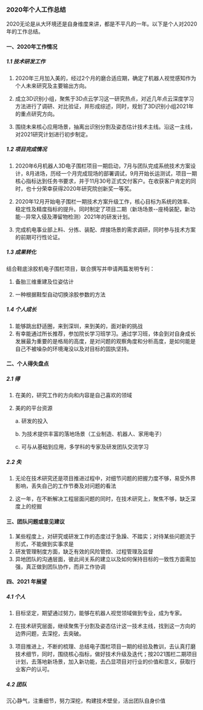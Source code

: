 ### 2020年个人工作总结



2020无论是从大环境还是自身维度来讲，都是不平凡的一年。以下是个人对2020年的工作总结。

#### 一、2020年工作情况

##### 	1.1 技术研发工作

1. 2020年三月加入美的，经过2个月的磨合适应期，确定了机器人视觉感知作为个人未来研究及主要输出方向。

2. 成立3D识别小组，聚焦于3D点云学习这一研究热点，对近几年点云深度学习方法进行了调研、对比验证，并形成综述，同时，规划了3D识别小组2021年的重点研究方向。

3. 围绕未来核心应用场景，抽离出识别分割及姿态估计技术主线。沿这一主线，对2021研究计划进行初步制定。

##### 1.2 项目完成情况

1. 2020年6月机器人3D电子围栏项目一期启动，7月与团队完成系统技术方案设计，8月进场，历经一个月完成现场的部署调试，9月开始长运测试，项目一期核心指标达到任务书要求，并于11月30号正式交付客户。在收获客户肯定的同时，也十分荣幸获得2020年研究院创新奖一等奖。

2. 2020年12月开始电子围栏一期技术方案升级工作，核心目标为系统的效率、稳定性及精度指标的提升。同时制定了项目二期（新场场景--座椅装配，新功能--异常入侵及滞留物检测）2021年的研发计划。

3. 完成机电事业部上料、分拣、装配、焊接场景的需求调研，同时参与技术方案的前期可行性论证。

##### 1.3 成果转化

结合鞋底涂胶机电子围栏项目，联合撰写并申请两篇发明专利：

1. 备胎三维重建及位姿估计

2. 一种根据鞋型自动切换涂胶参数的方法

##### 1.4 个人成长

1. 能够跳出舒适圈，来到深圳，来到美的，面对新的挑战
2. 有幸能通过所长推荐，参加院长学习班学习。通过学习班，体会到对自身成长发展最为重要的是格局的高度，是对问题的观察角度和分析高度，是如何能是自己不被噪杂的环境淹没以及对目标的固执坚持。



#### 二、个人得失盘点

##### 	2.1 得

1. 在美的，研究工作的方向和内容是自己喜欢的领域

2. 美的的平台资源

   a. 研发的投入

   b. 为技术提供丰富的落地场景（工业制造、机器人、家用电子）

   c. 可与从基础到应用，多学科的专家及研发团队交流学习

##### 	2.2 失

1. 无论在技术研究还是项目推进过程中，对细节问题的把握力度不够，易受外界影响，丢失自己的工作节奏及对问题的看法

2. 这一年，在不断解决工程层面问题的同时，在技术研究上，聚焦不够，缺乏深度上的挖掘

#### 三、团队问题或意见建议

1. 某些程度上，对研究或研发工作的态度过于急躁、不踏实；对待某些问题流于形式，不能做到实事求是
2. 研发管理制度方面，缺乏有效的风险管控、过程管理及监督
3. 异地团队的沟通层面，彼此间关系的建立以及如何保持目标的一致性方面需加强，真正做到团队协作，而非工作协调

#### 四、2021 年展望

##### 	4.1 个人

1. 目标坚定，期望通过努力，能够在机器人视觉领域做到专业，成为专家。

2. 在技术研究层面，继续聚焦于分割及姿态估计这一技术主线，找到这一方向的边界问题，去深挖，去突破。

3. 项目推进上，不断的梳理、总结电子围栏项目一期的经验及教训，去认真打磨技术细节，同时，围绕核心指标，做好技术升级及迭代；按2021围栏二期项目计划，去落地新场景，加入新功能，去凸显项目对行业的价值和意义，获取行业客户的认可。

##### 	4.2  团队

沉心静气，注重细节，努力深挖，构建技术壁垒，活出团队自身价值



